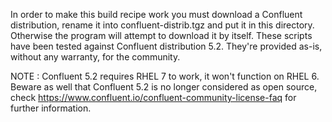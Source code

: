 In order to make this build recipe work you must download a Confluent distribution, rename it into confluent-distrib.tgz and put it in this directory. Otherwise the program will attempt to download it by itself. These scripts have been tested against Confluent distribution 5.2. They're provided as-is, without any warranty, for the community.

NOTE : Confluent 5.2 requires RHEL 7 to work, it won't function on RHEL 6. Beware as well that Confluent 5.2 is no longer considered as open source, check https://www.confluent.io/confluent-community-license-faq for further information.
